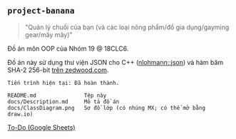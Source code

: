 ## `project-banana`

> "Quản lý chuối của bạn (và các loại nông phẩm/đồ gia dụng/gayming gear/mây mây)"



Đồ án môn OOP của Nhóm 19 @ 18CLC6.

Đồ án này sử dụng thư viện JSON cho C++ ([nlohmann::json](https://github.com/nlohmann/json)) và hàm băm SHA-2 256-bit [trên zedwood.com](http://www.zedwood.com/article/cpp-sha256-function).

```
Tiến trình hiện tại: Đã hoàn thành.
```

```
README.md               Tệp này
docs/Description.md     Mô tả đồ án
docs/ClassDiagram.png   Sơ đồ lớp (có nhúng MX; có thể mở bằng draw.io)
```



[To-Do (Google Sheets)](https://docs.google.com/spreadsheets/d/1ps6jLDnElCc94wvYIQjcdB25bkt2ow5_3CcCukLnLMo/edit?usp=sharing)

